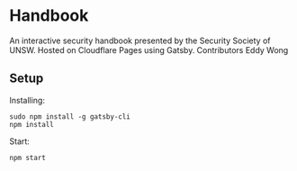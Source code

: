 # Handbook

An interactive security handbook presented by the Security Society of UNSW. Hosted on Cloudflare Pages using Gatsby.
Contributors
Eddy Wong

## Setup

Installing:

```
sudo npm install -g gatsby-cli
npm install
```

Start:

```
npm start
```
